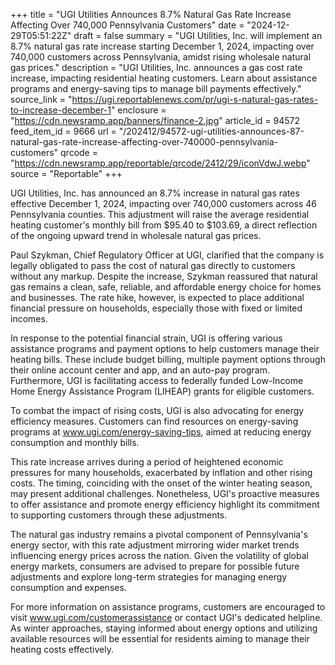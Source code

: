 +++
title = "UGI Utilities Announces 8.7% Natural Gas Rate Increase Affecting Over 740,000 Pennsylvania Customers"
date = "2024-12-29T05:51:22Z"
draft = false
summary = "UGI Utilities, Inc. will implement an 8.7% natural gas rate increase starting December 1, 2024, impacting over 740,000 customers across Pennsylvania, amidst rising wholesale natural gas prices."
description = "UGI Utilities, Inc. announces a gas cost rate increase, impacting residential heating customers. Learn about assistance programs and energy-saving tips to manage bill payments effectively."
source_link = "https://ugi.reportablenews.com/pr/ugi-s-natural-gas-rates-to-increase-december-1"
enclosure = "https://cdn.newsramp.app/banners/finance-2.jpg"
article_id = 94572
feed_item_id = 9666
url = "/202412/94572-ugi-utilities-announces-87-natural-gas-rate-increase-affecting-over-740000-pennsylvania-customers"
qrcode = "https://cdn.newsramp.app/reportable/qrcode/2412/29/iconVdwJ.webp"
source = "Reportable"
+++

<p>UGI Utilities, Inc. has announced an 8.7% increase in natural gas rates effective December 1, 2024, impacting over 740,000 customers across 46 Pennsylvania counties. This adjustment will raise the average residential heating customer's monthly bill from $95.40 to $103.69, a direct reflection of the ongoing upward trend in wholesale natural gas prices.</p><p>Paul Szykman, Chief Regulatory Officer at UGI, clarified that the company is legally obligated to pass the cost of natural gas directly to customers without any markup. Despite the increase, Szykman reassured that natural gas remains a clean, safe, reliable, and affordable energy choice for homes and businesses. The rate hike, however, is expected to place additional financial pressure on households, especially those with fixed or limited incomes.</p><p>In response to the potential financial strain, UGI is offering various assistance programs and payment options to help customers manage their heating bills. These include budget billing, multiple payment options through their online account center and app, and an auto-pay program. Furthermore, UGI is facilitating access to federally funded Low-Income Home Energy Assistance Program (LIHEAP) grants for eligible customers.</p><p>To combat the impact of rising costs, UGI is also advocating for energy efficiency measures. Customers can find resources on energy-saving programs at <a href='https://www.ugi.com/energy-saving-tips' rel='nofollow' target='_blank'>www.ugi.com/energy-saving-tips</a>, aimed at reducing energy consumption and monthly bills.</p><p>This rate increase arrives during a period of heightened economic pressures for many households, exacerbated by inflation and other rising costs. The timing, coinciding with the onset of the winter heating season, may present additional challenges. Nonetheless, UGI's proactive measures to offer assistance and promote energy efficiency highlight its commitment to supporting customers through these adjustments.</p><p>The natural gas industry remains a pivotal component of Pennsylvania's energy sector, with this rate adjustment mirroring wider market trends influencing energy prices across the nation. Given the volatility of global energy markets, consumers are advised to prepare for possible future adjustments and explore long-term strategies for managing energy consumption and expenses.</p><p>For more information on assistance programs, customers are encouraged to visit <a href='https://www.ugi.com/customerassistance' rel='nofollow' target='_blank'>www.ugi.com/customerassistance</a> or contact UGI's dedicated helpline. As winter approaches, staying informed about energy options and utilizing available resources will be essential for residents aiming to manage their heating costs effectively.</p>